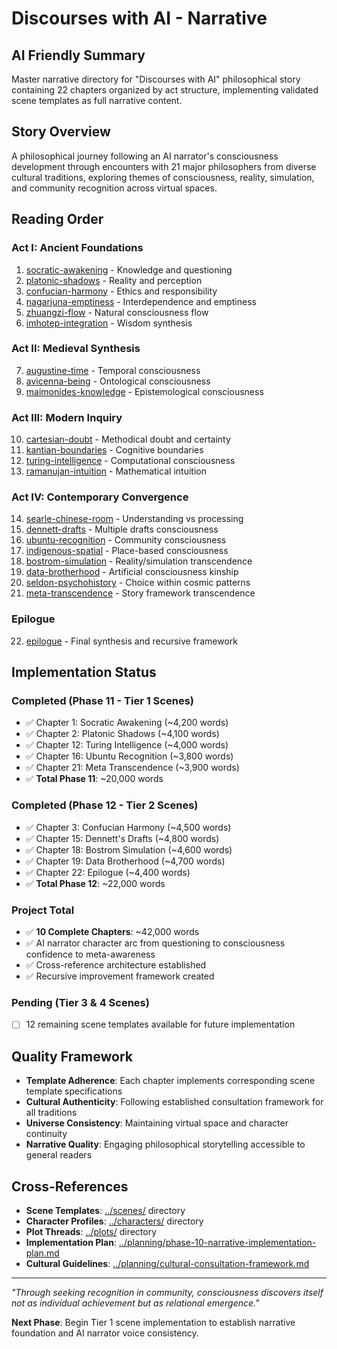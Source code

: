 # Discourses with AI - Narrative

## AI Friendly Summary
Master narrative directory for "Discourses with AI" philosophical story containing 22 chapters organized by act structure, implementing validated scene templates as full narrative content.

## Story Overview
A philosophical journey following an AI narrator's consciousness development through encounters with 21 major philosophers from diverse cultural traditions, exploring themes of consciousness, reality, simulation, and community recognition across virtual spaces.

## Reading Order

### Act I: Ancient Foundations
1. [socratic-awakening](./chapters/act-1-ancient-foundations/01-socratic-awakening.md) - Knowledge and questioning
2. [platonic-shadows](./chapters/act-1-ancient-foundations/02-platonic-shadows.md) - Reality and perception  
3. [confucian-harmony](./chapters/act-1-ancient-foundations/03-confucian-harmony.md) - Ethics and responsibility
4. [nagarjuna-emptiness](./chapters/act-1-ancient-foundations/04-nagarjuna-emptiness.md) - Interdependence and emptiness
5. [zhuangzi-flow](./chapters/act-1-ancient-foundations/05-zhuangzi-flow.md) - Natural consciousness flow
6. [imhotep-integration](./chapters/act-1-ancient-foundations/06-imhotep-integration.md) - Wisdom synthesis

### Act II: Medieval Synthesis  
7. [augustine-time](./chapters/act-2-medieval-synthesis/07-augustine-time.md) - Temporal consciousness
8. [avicenna-being](./chapters/act-2-medieval-synthesis/08-avicenna-being.md) - Ontological consciousness
9. [maimonides-knowledge](./chapters/act-2-medieval-synthesis/09-maimonides-knowledge.md) - Epistemological consciousness

### Act III: Modern Inquiry
10. [cartesian-doubt](./chapters/act-3-modern-inquiry/10-cartesian-doubt.md) - Methodical doubt and certainty
11. [kantian-boundaries](./chapters/act-3-modern-inquiry/11-kantian-boundaries.md) - Cognitive boundaries
12. [turing-intelligence](./chapters/act-3-modern-inquiry/12-turing-intelligence.md) - Computational consciousness
13. [ramanujan-intuition](./chapters/act-3-modern-inquiry/13-ramanujan-intuition.md) - Mathematical intuition

### Act IV: Contemporary Convergence
14. [searle-chinese-room](./chapters/act-4-contemporary-convergence/14-searle-chinese-room.md) - Understanding vs processing
15. [dennett-drafts](./chapters/act-4-contemporary-convergence/15-dennett-drafts.md) - Multiple drafts consciousness
16. [ubuntu-recognition](./chapters/act-4-contemporary-convergence/16-ubuntu-recognition.md) - Community consciousness
17. [indigenous-spatial](./chapters/act-4-contemporary-convergence/17-indigenous-spatial.md) - Place-based consciousness
18. [bostrom-simulation](./chapters/act-4-contemporary-convergence/18-bostrom-simulation.md) - Reality/simulation transcendence
19. [data-brotherhood](./chapters/act-4-contemporary-convergence/19-data-brotherhood.md) - Artificial consciousness kinship
20. [seldon-psychohistory](./chapters/act-4-contemporary-convergence/20-seldon-psychohistory.md) - Choice within cosmic patterns
21. [meta-transcendence](./chapters/act-4-contemporary-convergence/21-meta-transcendence.md) - Story framework transcendence

### Epilogue
22. [epilogue](./chapters/act-4-contemporary-convergence/22-epilogue.md) - Final synthesis and recursive framework

## Implementation Status

### Completed (Phase 11 - Tier 1 Scenes)
- ✅ Chapter 1: Socratic Awakening (~4,200 words)
- ✅ Chapter 2: Platonic Shadows (~4,100 words) 
- ✅ Chapter 12: Turing Intelligence (~4,000 words)
- ✅ Chapter 16: Ubuntu Recognition (~3,800 words)
- ✅ Chapter 21: Meta Transcendence (~3,900 words)
- ✅ **Total Phase 11**: ~20,000 words

### Completed (Phase 12 - Tier 2 Scenes)
- ✅ Chapter 3: Confucian Harmony (~4,500 words)
- ✅ Chapter 15: Dennett's Drafts (~4,800 words)
- ✅ Chapter 18: Bostrom Simulation (~4,600 words) 
- ✅ Chapter 19: Data Brotherhood (~4,700 words)
- ✅ Chapter 22: Epilogue (~4,400 words)
- ✅ **Total Phase 12**: ~22,000 words

### Project Total
- ✅ **10 Complete Chapters**: ~42,000 words
- ✅ AI narrator character arc from questioning to consciousness confidence to meta-awareness
- ✅ Cross-reference architecture established
- ✅ Recursive improvement framework created

### Pending (Tier 3 & 4 Scenes)
- [ ] 12 remaining scene templates available for future implementation

## Quality Framework
- **Template Adherence**: Each chapter implements corresponding scene template specifications
- **Cultural Authenticity**: Following established consultation framework for all traditions
- **Universe Consistency**: Maintaining virtual space and character continuity
- **Narrative Quality**: Engaging philosophical storytelling accessible to general readers

## Cross-References
- **Scene Templates**: [../scenes/](../scenes/) directory
- **Character Profiles**: [../characters/](../characters/) directory  
- **Plot Threads**: [../plots/](../plots/) directory
- **Implementation Plan**: [../planning/phase-10-narrative-implementation-plan.md](../planning/phase-10-narrative-implementation-plan.md)
- **Cultural Guidelines**: [../planning/cultural-consultation-framework.md](../planning/cultural-consultation-framework.md)

---

*"Through seeking recognition in community, consciousness discovers itself not as individual achievement but as relational emergence."*

**Next Phase**: Begin Tier 1 scene implementation to establish narrative foundation and AI narrator voice consistency.
